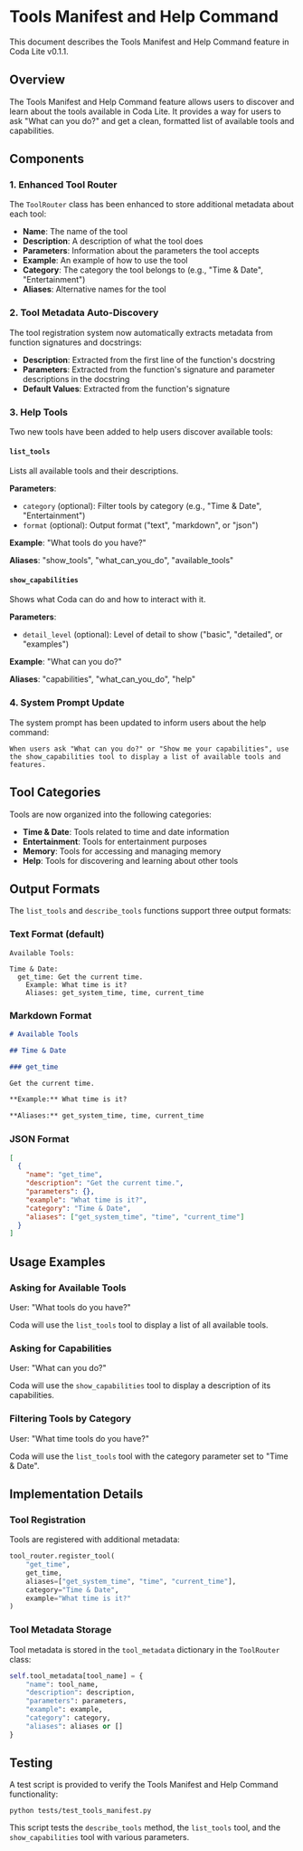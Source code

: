 # Tools Manifest and Help Command

This document describes the Tools Manifest and Help Command feature in Coda Lite v0.1.1.

## Overview

The Tools Manifest and Help Command feature allows users to discover and learn about the tools available in Coda Lite. It provides a way for users to ask "What can you do?" and get a clean, formatted list of available tools and capabilities.

## Components

### 1. Enhanced Tool Router

The `ToolRouter` class has been enhanced to store additional metadata about each tool:

- **Name**: The name of the tool
- **Description**: A description of what the tool does
- **Parameters**: Information about the parameters the tool accepts
- **Example**: An example of how to use the tool
- **Category**: The category the tool belongs to (e.g., "Time & Date", "Entertainment")
- **Aliases**: Alternative names for the tool

### 2. Tool Metadata Auto-Discovery

The tool registration system now automatically extracts metadata from function signatures and docstrings:

- **Description**: Extracted from the first line of the function's docstring
- **Parameters**: Extracted from the function's signature and parameter descriptions in the docstring
- **Default Values**: Extracted from the function's signature

### 3. Help Tools

Two new tools have been added to help users discover available tools:

#### `list_tools`

Lists all available tools and their descriptions.

**Parameters**:
- `category` (optional): Filter tools by category (e.g., "Time & Date", "Entertainment")
- `format` (optional): Output format ("text", "markdown", or "json")

**Example**: "What tools do you have?"

**Aliases**: "show_tools", "what_can_you_do", "available_tools"

#### `show_capabilities`

Shows what Coda can do and how to interact with it.

**Parameters**:
- `detail_level` (optional): Level of detail to show ("basic", "detailed", or "examples")

**Example**: "What can you do?"

**Aliases**: "capabilities", "what_can_you_do", "help"

### 4. System Prompt Update

The system prompt has been updated to inform users about the help command:

```
When users ask "What can you do?" or "Show me your capabilities", use the show_capabilities tool to display a list of available tools and features.
```

## Tool Categories

Tools are now organized into the following categories:

- **Time & Date**: Tools related to time and date information
- **Entertainment**: Tools for entertainment purposes
- **Memory**: Tools for accessing and managing memory
- **Help**: Tools for discovering and learning about other tools

## Output Formats

The `list_tools` and `describe_tools` functions support three output formats:

### Text Format (default)

```
Available Tools:

Time & Date:
  get_time: Get the current time.
    Example: What time is it?
    Aliases: get_system_time, time, current_time
```

### Markdown Format

```markdown
# Available Tools

## Time & Date

### get_time

Get the current time.

**Example:** What time is it?

**Aliases:** get_system_time, time, current_time
```

### JSON Format

```json
[
  {
    "name": "get_time",
    "description": "Get the current time.",
    "parameters": {},
    "example": "What time is it?",
    "category": "Time & Date",
    "aliases": ["get_system_time", "time", "current_time"]
  }
]
```

## Usage Examples

### Asking for Available Tools

User: "What tools do you have?"

Coda will use the `list_tools` tool to display a list of all available tools.

### Asking for Capabilities

User: "What can you do?"

Coda will use the `show_capabilities` tool to display a description of its capabilities.

### Filtering Tools by Category

User: "What time tools do you have?"

Coda will use the `list_tools` tool with the category parameter set to "Time & Date".

## Implementation Details

### Tool Registration

Tools are registered with additional metadata:

```python
tool_router.register_tool(
    "get_time",
    get_time,
    aliases=["get_system_time", "time", "current_time"],
    category="Time & Date",
    example="What time is it?"
)
```

### Tool Metadata Storage

Tool metadata is stored in the `tool_metadata` dictionary in the `ToolRouter` class:

```python
self.tool_metadata[tool_name] = {
    "name": tool_name,
    "description": description,
    "parameters": parameters,
    "example": example,
    "category": category,
    "aliases": aliases or []
}
```

## Testing

A test script is provided to verify the Tools Manifest and Help Command functionality:

```
python tests/test_tools_manifest.py
```

This script tests the `describe_tools` method, the `list_tools` tool, and the `show_capabilities` tool with various parameters.
